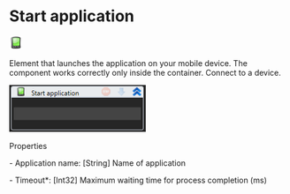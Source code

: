 # Start application

![](<../../../.gitbook/assets/0 (65).png>)

Element that launches the application on your mobile device. The component works correctly only inside the container. Connect to a device.

![](<../../../.gitbook/assets/1 (67).png>)

Properties

&#x20;\- Application name: \[String] Name of application

&#x20;\- Timeout\*: \[Int32] Maximum waiting time for process completion (ms)
